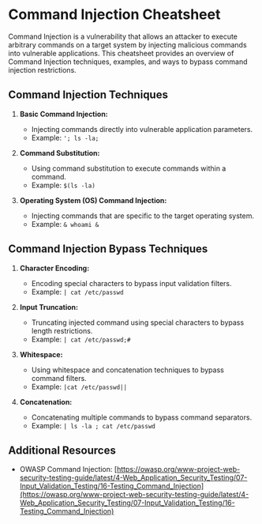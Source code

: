 # Command Injection Cheatsheet

Command Injection is a vulnerability that allows an attacker to execute arbitrary commands on a target system by injecting malicious commands into vulnerable applications. This cheatsheet provides an overview of Command Injection techniques, examples, and ways to bypass command injection restrictions.

## Command Injection Techniques

1. **Basic Command Injection:**
   - Injecting commands directly into vulnerable application parameters.
   - Example: `'; ls -la;`

2. **Command Substitution:**
   - Using command substitution to execute commands within a command.
   - Example: `$(ls -la)`

3. **Operating System (OS) Command Injection:**
   - Injecting commands that are specific to the target operating system.
   - Example: `& whoami &`

## Command Injection Bypass Techniques

1. **Character Encoding:**
   - Encoding special characters to bypass input validation filters.
   - Example: `| cat /etc/passwd`

2. **Input Truncation:**
   - Truncating injected command using special characters to bypass length restrictions.
   - Example: `| cat /etc/passwd;#`

3. **Whitespace:**
   - Using whitespace and concatenation techniques to bypass command filters.
   - Example: `|cat /etc/passwd||`

4. **Concatenation:**
   - Concatenating multiple commands to bypass command separators.
   - Example: `| ls -la ; cat /etc/passwd`

## Additional Resources

- OWASP Command Injection: [https://owasp.org/www-project-web-security-testing-guide/latest/4-Web_Application_Security_Testing/07-Input_Validation_Testing/16-Testing_Command_Injection](https://owasp.org/www-project-web-security-testing-guide/latest/4-Web_Application_Security_Testing/07-Input_Validation_Testing/16-Testing_Command_Injection)
